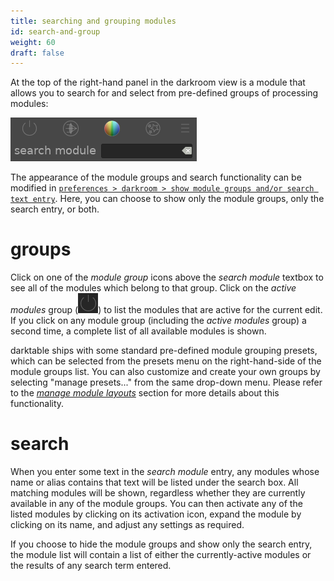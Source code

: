 ```yaml
---
title: searching and grouping modules 
id: search-and-group
weight: 60
draft: false
---
```


At the top of the right-hand panel in the darkroom view is a module that allows you to search for and select from pre-defined groups of processing modules:

![group and search](./search-and-group/module-group-and-search.png#w25)

The appearance of the module groups and search functionality can be modified in [`preferences > darkroom > show module groups and/or search text entry`](../../../preferences-settings/darkroom.md). Here, you can choose to show only the module groups, only the search entry, or both. 

# groups

Click on one of the _module group_ icons above the _search module_ textbox to see all of the modules which belong to that group. Click on the _active modules_ group (![module-group-active-icon](./search-and-group/module-group-active-icon.png)) to list the modules that are active for the current edit.
If you click on any module group (including the _active modules_ group) a second time, a complete list of all available modules is shown.

darktable ships with some standard pre-defined module grouping presets, which can be selected from the presets menu on the right-hand-side of the module groups list. You can also customize and create your own groups by selecting "manage presets..." from the same drop-down menu. Please refer to the [_manage module layouts_](../../module-reference/utility-modules/darkroom/manage-module-layouts.md) section for more details about this functionality.

# search 

When you enter some text in the _search module_ entry, any modules whose name or alias contains that text will be listed under the search box. All matching modules will be shown, regardless whether they are currently available in any of the module groups. You can then activate any of the listed modules by clicking on its activation icon, expand the module by clicking on its name, and adjust any settings as required.

If you choose to hide the module groups and show only the search entry, the module list will contain a list of either the currently-active modules or the results of any search term entered.
